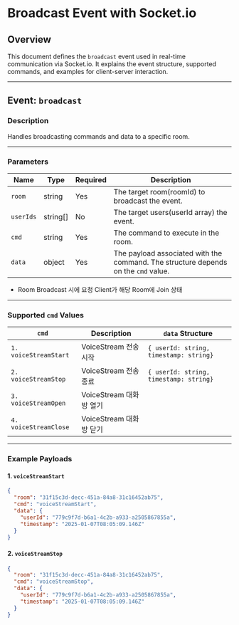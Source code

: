 # Broadcast Event with Socket.io

## Overview

This document defines the `broadcast` event used in real-time communication via Socket.io. It explains the event structure, supported commands, and examples for client-server interaction.

---

## Event: `broadcast`

### Description

Handles broadcasting commands and data to a specific room.

---

### Parameters

| Name      | Type     | Required | Description                                                                        |
| --------- | -------- | -------- | ---------------------------------------------------------------------------------- |
| `room`    | string   | Yes      | The target room(roomId) to broadcast the event.                                    |
| `userIds` | string[] | No       | The target users(userId array) the event.                                          |
| `cmd`     | string   | Yes      | The command to execute in the room.                                                |
| `data`    | object   | Yes      | The payload associated with the command. The structure depends on the `cmd` value. |

- Room Broadcast 시에 요청 Client가 해당 Room에 Join 상태

---

### Supported `cmd` Values

| **`cmd`**             | **Description**         | **`data` Structure**                   |
| --------------------- | ----------------------- | -------------------------------------- |
| `1. voiceStreamStart` | VoiceStream 전송 시작   | `{ userId: string, timestamp: string}` |
| `2. voiceStreamStop`  | VoiceStream 전송 종료   | `{ userId: string, timestamp: string}` |
| `3. voiceStreamOpen`  | VoiceStream 대화방 열기 |                                        |
| `4. voiceStreamClose` | VoiceStream 대화방 닫기 |                                        |

---

### Example Payloads

#### 1. `voiceStreamStart`

```json
{
  "room": "31f15c3d-decc-451a-84a8-31c16452ab75",
  "cmd": "voiceStreamStart",
  "data": {
    "userId": "779c9f7d-b6a1-4c2b-a933-a2505867855a",
    "timestamp": "2025-01-07T08:05:09.146Z"
  }
}
```

#### 2. `voiceStreamStop`

```json
{
  "room": "31f15c3d-decc-451a-84a8-31c16452ab75",
  "cmd": "voiceStreamStop",
  "data": {
    "userId": "779c9f7d-b6a1-4c2b-a933-a2505867855a",
    "timestamp": "2025-01-07T08:05:09.146Z"
  }
}
```
